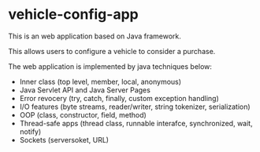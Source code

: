 # vehicle-config-app

This is an web application based on Java framework.

This allows users to configure a vehicle to consider a purchase.

The web application is implemented by java techniques below:
- Inner class (top level, member, local, anonymous)
- Java Servlet API and Java Server Pages
- Error revocery (try, catch, finally, custom exception handling)
- I/O features (byte streams, reader/writer, string tokenizer, serialization)
- OOP (class, constructor, field, method)
- Thread-safe apps (thread class, runnable interafce, synchronized, wait, notify)
- Sockets (serversoket, URL)
